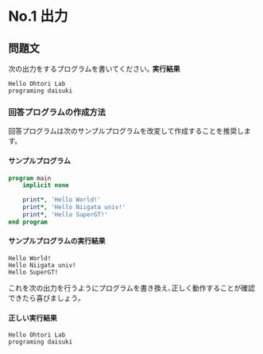# No.1 出力

## 問題文

次の出力をするプログラムを書いてください｡
**実行結果**

``` text
Hello Ohtori Lab
programing daisuki
```

### 回答プログラムの作成方法

回答プログラムは次のサンプルプログラムを改変して作成することを推奨します。

#### サンプルプログラム

``` fortran
program main
    implicit none

    print*, 'Hello World!'
    print*, 'Hello Niigata univ!'
    print*, 'Hello SuperGT!'
end program
```

#### サンプルプログラムの実行結果

``` text
Hello World!
Hello Niigata univ!
Hello SuperGT!
```

これを次の出力を行うようにプログラムを書き換え､正しく動作することが確認できたら喜びましょう｡

#### 正しい実行結果

``` text
Hello Ohtori Lab
programing daisuki
```
